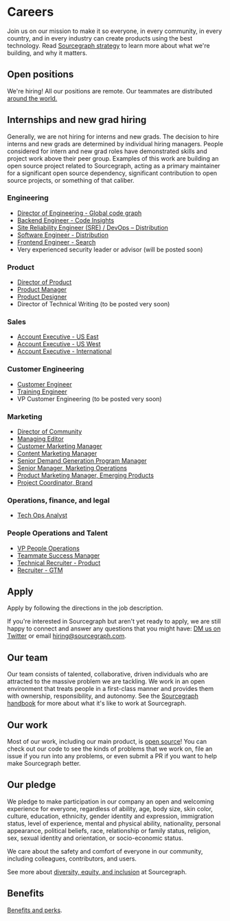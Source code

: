 # Careers

Join us on our mission to make it so everyone, in every community, in every country, and in every industry can create products using the best technology. Read [Sourcegraph strategy](strategy.md) to learn more about what we're building, and why it matters.

## Open positions

We're hiring! All our positions are remote. Our teammates are distributed [around the world.](https://about.sourcegraph.com/company/team)

## Internships and new grad hiring

Generally, we are not hiring for interns and new grads. The decision to hire interns and new grads are determined by individual hiring managers. People considered for intern and new grad roles have demonstrated skills and project work above their peer group. Examples of this work are building an open source project related to Sourcegraph, acting as a primary maintainer for a significant open source dependency, significant contribution to open source projects, or something of that caliber. 

### Engineering

- [Director of Engineering - Global code graph](https://jobs.lever.co/sourcegraph/92a29215-e44f-4f2e-b147-73a8cb756d09)
- [Backend Engineer - Code Insights](https://jobs.lever.co/sourcegraph/5a25e568-575a-4209-b887-05f914ff0650)
- [Site Reliability Engineer (SRE) / DevOps – Distribution](https://jobs.lever.co/sourcegraph/282b1709-0b4f-47b6-8188-722d8e59b512)
- [Software Engineer - Distribution](https://jobs.lever.co/sourcegraph/ddef3b91-ce19-4b22-8db4-65e159d7ff2b)
- [Frontend Engineer - Search](https://jobs.lever.co/sourcegraph/73c64b38-9bd9-41cc-bc8b-e8d87d91abac)
- Very experienced security leader or advisor (will be posted soon)

### Product

- [Director of Product](https://jobs.lever.co/sourcegraph/3d9b0fae-707f-4e38-b8f6-1f5cfd47e9f0)
- [Product Manager](https://jobs.lever.co/sourcegraph/254299f5-f91b-43e2-aa1a-3732963dd296)
- [Product Designer](https://jobs.lever.co/sourcegraph/fa7d3807-ae4c-4a35-9401-56dad0958227)
- Director of Technical Writing (to be posted very soon)

### Sales

- [Account Executive - US East](https://jobs.lever.co/sourcegraph/35aff80b-be4f-4887-a465-3e91e1ca3d2b)
- [Account Executive - US West](https://jobs.lever.co/sourcegraph/21ff9156-32d9-40e6-b0d5-6d3a555ccd12)
- [Account Executive - International](https://jobs.lever.co/sourcegraph/c56818d3-9613-4c57-a50d-fc5de3fee01a)

### Customer Engineering

- [Customer Engineer](https://jobs.lever.co/sourcegraph/3ede0606-7a86-45d4-a627-e8cbae7a1a57)
- [Training Engineer](https://jobs.lever.co/sourcegraph/7aae60bb-228f-4e48-89f8-d16646aa4642)
- VP Customer Engineering (to be posted very soon)

### Marketing

- [Director of Community](https://jobs.lever.co/sourcegraph/480e8d71-03af-4659-ac90-b8e32ad4ef34)
- [Managing Editor](https://jobs.lever.co/sourcegraph/ab3b91a6-dc80-4883-9134-1a5a7a62f871)
- [Customer Marketing Manager](https://jobs.lever.co/sourcegraph/5769890f-69bd-4ff5-8515-233ce8e3c620)
- [Content Marketing Manager](https://jobs.lever.co/sourcegraph/7a4175fb-10c8-4849-8f73-3afc6abe9db8)
- [Senior Demand Generation Program Manager](https://jobs.lever.co/sourcegraph/5c74fc3f-7b1a-40cb-b106-0bc6c34714ba)
- [Senior Manager, Marketing Operations](https://jobs.lever.co/sourcegraph/d6250f88-1580-4655-95cc-aa67c0ec8c08)
- [Product Marketing Manager, Emerging Products](https://jobs.lever.co/sourcegraph/d7813bec-5ebe-438c-a826-f12a78516c16)
- [Project Coordinator, Brand](https://jobs.lever.co/sourcegraph/27b81606-f391-4ef5-bb1d-7b3dcc6d1cce)

### Operations, finance, and legal

- [Tech Ops Analyst](https://jobs.lever.co/sourcegraph/40e2f3cc-9cc1-4753-8ab1-c1269e531cf3)

### People Operations and Talent

- [VP People Operations](../handbook/people-ops/vp_people_ops.md)
- [Teammate Success Manager](https://jobs.lever.co/sourcegraph/700949a2-09ce-4de7-b3bd-a5af5032a4a9)
- [Technical Recruiter - Product](https://jobs.lever.co/sourcegraph/c1630817-8de1-41e5-b199-00e1664be861)
- [Recruiter - GTM](https://jobs.lever.co/sourcegraph/15af1881-2a4d-4c1c-86c2-0e157e4af889)

## Apply

Apply by following the directions in the job description.

If you're interested in Sourcegraph but aren't yet ready to apply, we are still happy to connect and answer any questions that you might have: [DM us on Twitter](https://twitter.com/srcgraph) or email hiring@sourcegraph.com.

## Our team

Our team consists of talented, collaborative, driven individuals who are attracted to the massive problem we are tackling. We work in an open environment that treats people in a first-class manner and provides them with ownership, responsibility, and autonomy. See the [Sourcegraph handbook](https://about.sourcegraph.com/handbook) for more about what it's like to work at Sourcegraph.

## Our work

Most of our work, including our main product, is [open source](https://github.com/sourcegraph)! You can check out our code to see the kinds of problems that we work on, file an issue if you run into any problems, or even submit a PR if you want to help make Sourcegraph better.

## Our pledge

We pledge to make participation in our company an open and welcoming experience for everyone, regardless of ability, age, body size, skin color, culture, education, ethnicity, gender identity and expression, immigration status, level of experience, mental and physical ability, nationality, personal appearance, political beliefs, race, relationship or family status, religion, sex, sexual identity and orientation, or socio-economic status.

We care about the safety and comfort of everyone in our community, including colleagues, contributors, and users.

See more about [diversity, equity, and inclusion](../handbook/communication/dei.md) at Sourcegraph.

## Benefits

[Benefits and perks](../handbook/people-ops/benefits-and-perks.md).
